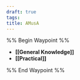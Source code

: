 ```yaml
---
draft: true
tags: 
title: AMusA
---
```


%% Begin Waypoint %%
- **[[General Knowledge]]**
- **[[Practical]]**

%% End Waypoint %%
